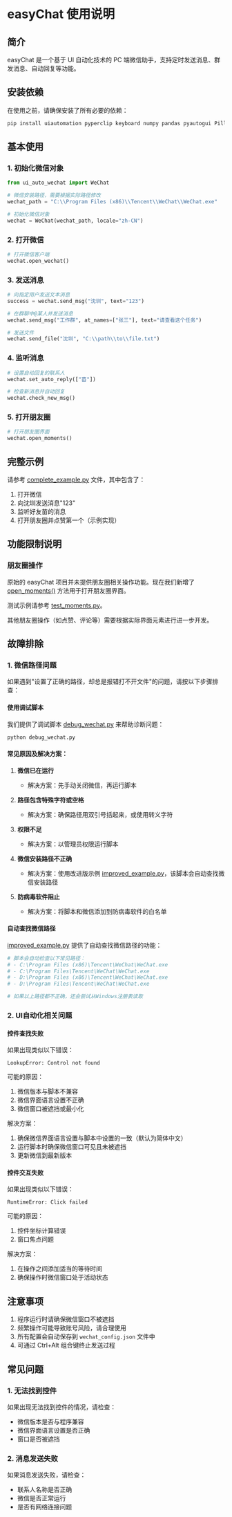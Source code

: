 # easyChat 使用说明

## 简介

easyChat 是一个基于 UI 自动化技术的 PC 端微信助手，支持定时发送消息、群发消息、自动回复等功能。

## 安装依赖

在使用之前，请确保安装了所有必要的依赖：

```bash
pip install uiautomation pyperclip keyboard numpy pandas pyautogui Pillow PyQt5
```

## 基本使用

### 1. 初始化微信对象

```python
from ui_auto_wechat import WeChat

# 微信安装路径，需要根据实际路径修改
wechat_path = "C:\\Program Files (x86)\\Tencent\\WeChat\\WeChat.exe"

# 初始化微信对象
wechat = WeChat(wechat_path, locale="zh-CN")
```

### 2. 打开微信

```python
# 打开微信客户端
wechat.open_wechat()
```

### 3. 发送消息

```python
# 向指定用户发送文本消息
success = wechat.send_msg("沈圳", text="123")

# 在群聊中@某人并发送消息
wechat.send_msg("工作群", at_names=["张三"], text="请查看这个任务")

# 发送文件
wechat.send_file("沈圳", "C:\\path\\to\\file.txt")
```

### 4. 监听消息

```python
# 设置自动回复的联系人
wechat.set_auto_reply(["苗"])

# 检查新消息并自动回复
wechat.check_new_msg()
```

### 5. 打开朋友圈

```python
# 打开朋友圈界面
wechat.open_moments()
```

## 完整示例

请参考 [complete_example.py](file:///d%3A/Tuchuan/py-test-ai/easyChat-main/complete_example.py) 文件，其中包含了：

1. 打开微信
2. 向沈圳发送消息"123"
3. 监听好友苗的消息
4. 打开朋友圈并点赞第一个（示例实现）

## 功能限制说明

### 朋友圈操作

原始的 easyChat 项目并未提供朋友圈相关操作功能。现在我们新增了 [open_moments()](file:///D:/Tuchuan/py-test-ai/easyChat-main/ui_auto_wechat.py#L541-L562) 方法用于打开朋友圈界面。

测试示例请参考 [test_moments.py](file:///d%3A/Tuchuan/py-test-ai/easyChat-main/test_moments.py)。

其他朋友圈操作（如点赞、评论等）需要根据实际界面元素进行进一步开发。

## 故障排除

### 1. 微信路径问题

如果遇到"设置了正确的路径，却总是报错打不开文件"的问题，请按以下步骤排查：

#### 使用调试脚本
我们提供了调试脚本 [debug_wechat.py](file:///d%3A/Tuchuan/py-test-ai/easyChat-main/debug_wechat.py) 来帮助诊断问题：

```bash
python debug_wechat.py
```

#### 常见原因及解决方案：

1. **微信已在运行**
   - 解决方案：先手动关闭微信，再运行脚本

2. **路径包含特殊字符或空格**
   - 解决方案：确保路径用双引号括起来，或使用转义字符

3. **权限不足**
   - 解决方案：以管理员权限运行脚本

4. **微信安装路径不正确**
   - 解决方案：使用改进版示例 [improved_example.py](file:///d%3A/Tuchuan/py-test-ai/easyChat-main/improved_example.py)，该脚本会自动查找微信安装路径

5. **防病毒软件阻止**
   - 解决方案：将脚本和微信添加到防病毒软件的白名单

#### 自动查找微信路径
[improved_example.py](file:///d%3A/Tuchuan/py-test-ai/easyChat-main/improved_example.py) 提供了自动查找微信路径的功能：

```python
# 脚本会自动检查以下常见路径：
# - C:\Program Files (x86)\Tencent\WeChat\WeChat.exe
# - C:\Program Files\Tencent\WeChat\WeChat.exe
# - D:\Program Files (x86)\Tencent\WeChat\WeChat.exe
# - D:\Program Files\Tencent\WeChat\WeChat.exe

# 如果以上路径都不正确，还会尝试从Windows注册表读取
```

### 2. UI自动化相关问题

#### 控件查找失败
如果出现类似以下错误：
```
LookupError: Control not found
```

可能的原因：
1. 微信版本与脚本不兼容
2. 微信界面语言设置不正确
3. 微信窗口被遮挡或最小化

解决方案：
1. 确保微信界面语言设置与脚本中设置的一致（默认为简体中文）
2. 运行脚本时确保微信窗口可见且未被遮挡
3. 更新微信到最新版本

#### 控件交互失败
如果出现类似以下错误：
```
RuntimeError: Click failed
```

可能的原因：
1. 控件坐标计算错误
2. 窗口焦点问题

解决方案：
1. 在操作之间添加适当的等待时间
2. 确保操作时微信窗口处于活动状态

## 注意事项

1. 程序运行时请确保微信窗口不被遮挡
2. 频繁操作可能导致账号风险，请合理使用
3. 所有配置会自动保存到 `wechat_config.json` 文件中
4. 可通过 Ctrl+Alt 组合键终止发送过程

## 常见问题

### 1. 无法找到控件

如果出现无法找到控件的情况，请检查：
- 微信版本是否与程序兼容
- 微信界面语言设置是否正确
- 窗口是否被遮挡

### 2. 消息发送失败

如果消息发送失败，请检查：
- 联系人名称是否正确
- 微信是否正常运行
- 是否有网络连接问题